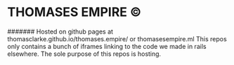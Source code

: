 # THOMASES EMPIRE ©
####### Hosted on github pages at thomasclarke.github.io/thomases.empire/ or thomasesempire.ml
This repos only contains a bunch of iframes linking to the code we made in rails elsewhere. The sole purpose of this repos is hosting.
